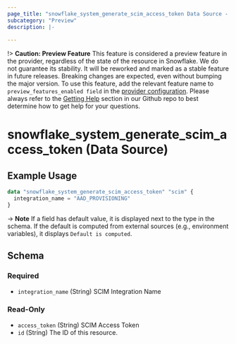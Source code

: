 ```yaml
---
page_title: "snowflake_system_generate_scim_access_token Data Source - terraform-provider-snowflake"
subcategory: "Preview"
description: |-
  
---
```


!> **Caution: Preview Feature** This feature is considered a preview feature in the provider, regardless of the state of the resource in Snowflake. We do not guarantee its stability. It will be reworked and marked as a stable feature in future releases. Breaking changes are expected, even without bumping the major version. To use this feature, add the relevant feature name to `preview_features_enabled field` in the [provider configuration](https://registry.terraform.io/providers/Snowflake-Labs/snowflake/latest/docs#schema). Please always refer to the [Getting Help](https://github.com/Snowflake-Labs/terraform-provider-snowflake?tab=readme-ov-file#getting-help) section in our Github repo to best determine how to get help for your questions.

# snowflake_system_generate_scim_access_token (Data Source)



## Example Usage

```terraform
data "snowflake_system_generate_scim_access_token" "scim" {
  integration_name = "AAD_PROVISIONING"
}
```

-> **Note** If a field has default value, it is displayed next to the type in the schema. If the default is computed from external sources (e.g., environment variables), it displays `Default is computed`.

<!-- schema generated by tfplugindocs -->
## Schema

### Required

- `integration_name` (String) SCIM Integration Name

### Read-Only

- `access_token` (String) SCIM Access Token
- `id` (String) The ID of this resource.
